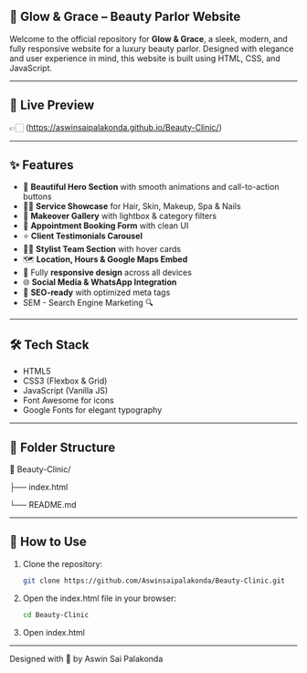 ## 💄 Glow & Grace – Beauty Parlor Website

Welcome to the official repository for **Glow & Grace**, a sleek, modern, and fully responsive website for a luxury beauty parlor. Designed with elegance and user experience in mind, this website is built using HTML, CSS, and JavaScript.

---

## 🔗 Live Preview

👉🏻 (https://aswinsaipalakonda.github.io/Beauty-Clinic/)

---

## ✨ Features

- 💅 **Beautiful Hero Section** with smooth animations and call-to-action buttons  
- 🧖‍♀️ **Service Showcase** for Hair, Skin, Makeup, Spa & Nails  
- 📸 **Makeover Gallery** with lightbox & category filters  
- 📅 **Appointment Booking Form** with clean UI  
- ⭐ **Client Testimonials Carousel**  
- 👩‍🎨 **Stylist Team Section** with hover cards  
- 🗺️ **Location, Hours & Google Maps Embed**  
- 📱 Fully **responsive design** across all devices  
- 🌐 **Social Media & WhatsApp Integration**  
- 🔐 **SEO-ready** with optimized meta tags
- SEM - Search Engine Marketing 🔍 
  
---

## 🛠️ Tech Stack

- HTML5  
- CSS3 (Flexbox & Grid)  
- JavaScript (Vanilla JS)  
- Font Awesome for icons  
- Google Fonts for elegant typography

---

## 📂 Folder Structure

📁 Beauty-Clinic/

├── index.html

└── README.md

---

## 🚀 How to Use

1. Clone the repository:
   ```bash
   git clone https://github.com/Aswinsaipalakonda/Beauty-Clinic.git

2. Open the index.html file in your browser:
   ```bash
   cd Beauty-Clinic

3. Open index.html

---

Designed with 💖 by Aswin Sai Palakonda


